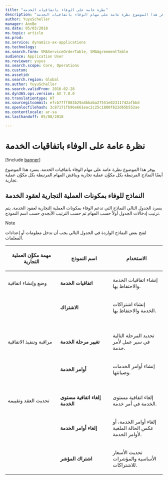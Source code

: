 ```yaml
---
title: "نظرة عامة على الوفاء باتفاقيات الخدمة"
description: "يوفر هذا الموضوع نظرة عامة على مهام الوفاء باتفاقيات الخدمة."
author: YuyuScheller
manager: AnnBe
ms.date: 05/03/2018
ms.topic: article
ms.prod: 
ms.service: dynamics-ax-applications
ms.technology: 
ms.search.form: SMAServiceOrderTable, SMAAgreementTable
audience: Application User
ms.reviewer: yuyus
ms.search.scope: Core, Operations
ms.custom: 
ms.assetid: 
ms.search.region: Global
ms.author: YuyuScheller
ms.search.validFrom: 2016-02-28
ms.dyn365.ops.version: AX 7.0.0
ms.translationtype: HT
ms.sourcegitcommit: efcb77ff883b29a4bbaba27551e02311742afbbd
ms.openlocfilehash: 3c87171fb96e661eac2c25c1800f622d65b552ae
ms.contentlocale: ar-sa
ms.lasthandoff: 05/08/2018

---
```



# <a name="fulfill-service-agreements-overview"></a>نظرة عامة على الوفاء باتفاقيات الخدمة 

[!include [banner](../includes/banner.md)]


يوفر هذا الموضوع نظرة عامة على مهام الوفاء باتفاقيات الخدمة. يسرد هذا الموضوع أيضًا النماذج المرتبطة بكل مكوِّن عملية تجارية ويناقش المهام المرتبطة بكل مكوِّن عملية تجارية.

## <a name="forms-for-the-fulfill-service-contracts-business-process-components"></a>النماذج للوفاء بمكونات العملية التجارية لعقود الخدمة

يسرد الجدول التالي النماذج التي تدعم الوفاء بمكونات العملية التجارية لعقود الخدمة. يتم ترتيب إدخالات الجدول أولاً حسب المهام ثم حسب الترتيب الأبجدي حسب اسم النموذج.


> [!NOTE]
> <P>لفتح بعض النماذج الواردة في الجدول التالي يجب أن تدخل معلومات أو إعدادات المعلمات.</P>



<table>
<colgroup>
<col style="width: 33%" />
<col style="width: 33%" />
<col style="width: 33%" />
</colgroup>
<thead>
<tr class="header">
<th><p>مهمة مكوِّن العملية التجارية</p></th>
<th><p>اسم النموذج</p></th>
<th><p>الاستخدام</p></th>
</tr>
</thead>
<tbody>
<tr class="odd">
<td><p>وضع وإنشاء اتفاقية</p></td>
<td><p><strong>اتفاقيات الخدمة</strong></p></td>
<td><p>إنشاء اتفاقيات الخدمة والاحتفاظ بها.</p></td>
</tr>
<tr class="even">
<td><p></p></td>
<td><p><strong>الاشتراك</strong></p></td>
<td><p>إنشاء اشتراكات الخدمة والاحتفاظ بها.</p></td>
</tr>
<tr class="odd">
<td><p> </p></td>
<td><p> </p></td>
<td><p> </p></td>
</tr>
<tr class="even">
<td><p>مراقبة وتنفيذ الاتفاقية</p></td>
<td><p><strong>تغيير مرحلة الخدمة</strong></p></td>
<td><p>تحديد المرحلة التالية في سير عمل لأمر خدمة.</p></td>
</tr>
<tr class="odd">
<td><p></p></td>
<td><p><strong>أوامر الخدمة</strong></p></td>
<td><p>إنشاء أوامر الخدمات وصيانتها.</p></td>
</tr>
<tr class="even">
<td><p> </p></td>
<td><p> </p></td>
<td><p> </p></td>
</tr>
<tr class="odd">
<td><p>تحديث العقد وتقييمه</p></td>
<td><p><strong>إلغاء اتفاقية مستوى الخدمة </strong></p></td>
<td><p>إلغاء اتفاقية مستوى الخدمة في أمر خدمة.</p></td>
</tr>
<tr class="even">
<td><p></p></td>
<td><p><strong>إلغاء أوامر الخدمة</strong></p></td>
<td><p>إلغاء أوامر الخدمة، أو عكس الحالة الملغية لأوامر الخدمة.</p></td>
</tr>
<tr class="odd">
<td><p></p></td>
<td><p><strong>اشتراك المؤشر</strong></p></td>
<td><p>تحديث الأسعار الأساسية والمؤشرات للاشتراكات.</p></td>
</tr>
</tbody>
</table>

  



